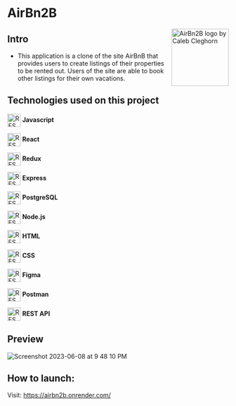 # AirBn2B

<img src="https://github.com/cleggie66/AirBn2b/assets/117665526/9eef922d-f18a-452a-b9fb-9ccf7959589e" align="right"
     alt="AirBn2B logo by Caleb Cleghorn" height="130">


## Intro
* This application is a clone of the site AirBnB that provides users to create listings of their properties to be rented out. Users of the site are able to book other listings for their own vacations.

## Technologies used on this project
<img src="https://skillicons.dev/icons?i=js" align="center"
alt="REST Logo" height="30"> **Javascript**

<img src="https://skillicons.dev/icons?i=react" align="center"
alt="REST Logo" height="30"> **React**

<img src="https://skillicons.dev/icons?i=redux" align="center"
alt="REST Logo" height="30"> **Redux**

<img src="https://skillicons.dev/icons?i=express" align="center"
alt="REST Logo" height="30"> **Express**

<img src="https://skillicons.dev/icons?i=postgres" align="center"
alt="REST Logo" height="30"> **PostgreSQL**

<img src="https://skillicons.dev/icons?i=nodejs" align="center"
alt="REST Logo" height="30"> **Node.js**

<img src="https://skillicons.dev/icons?i=html" align="center"
alt="REST Logo" height="30"> **HTML**

<img src="https://skillicons.dev/icons?i=css" align="center"
alt="REST Logo" height="30"> **CSS**

<img src="https://skillicons.dev/icons?i=figma" align="center"
alt="REST Logo" height="30"> **Figma**

<img src="https://skillicons.dev/icons?i=postman" align="center"
alt="REST Logo" height="30"> **Postman**

<img src="https://user-images.githubusercontent.com/25181517/192107858-fe19f043-c502-4009-8c47-476fc89718ad.png" align="center"
alt="REST Logo" height="30"> **REST API**

## Preview

![Screenshot 2023-06-08 at 9 48 10 PM](https://github.com/cleggie66/AirBn2b/assets/117665526/1115e8d5-c222-44e9-9edf-70fba22199f3)

## How to launch:

Visit: https://airbn2b.onrender.com/
